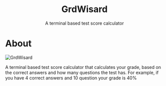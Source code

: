 <h1 align="center">GrdWisard</h1>
<p align="center">A terminal based test score calculator</p>


# About
![GrdWisard](https://user-images.githubusercontent.com/111663675/227783099-a3bc3908-7fb5-4836-90ff-bb3a49bdf689.jpg)


A terminal based test score calculator that calculates your grade, based on the correct answers and how many questions the test has.
For example, if you have 4 correct answers and 10 question your grade is 40%

